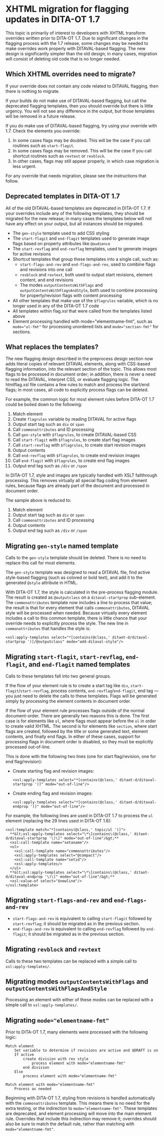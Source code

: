 # XHTML migration for flagging updates in DITA-OT 1.7

This topic is primarily of interest to developers with XHTML transform overrides written prior to DITA-OT 1.7. Due to significant changes in the flagging process with the 1.7 release, some changes may be needed to make overrides work properly with DITAVAL-based flagging. The new design is significantly simpler than the old design; in many cases, migration will consist of deleting old code that is no longer needed.

## Which XHTML overrides need to migrate?

If your override does not contain any code related to DITAVAL flagging, then there is nothing to migrate.

If your builds do not make use of DITAVAL-based flagging, but call the deprecated flagging templates, then you should override but there is little urgency. You will not see any difference in the output, but those templates will be removed in a future release.

If you do make use of DITAVAL-based flagging, try using your override with 1.7. Check the elements you override:

1.  In some cases flags may be doubled. This will be the case if you call routines such as `start-flagit`.
2.  In some cases flags may be removed. This will be the case if you call shortcut routines such as `revtext` or `revblock`.
3.  In other cases, flags may still appear properly, in which case migration is less urgent.

For any override that needs migration, please see the instructions that follow.

## Deprecated templates in DITA-OT 1.7

All of the old DITAVAL-based templates are deprecated in DITA-OT 1.7. If your overrides include any of the following templates, they should be migrated for the new release; in many cases the templates below will not have any effect on your output, but all instances should be migrated.

-   The `gen-style` template used to add CSS styling
-   The `start-flagit` and `end-flagit` templates used to generate image flags based on property attributes like `@audience`
-   The `start-revflag` and `end-revflag` templates, used to generate images for active revisions
-   Shortcut templates that group these templates into a single call, such as:
    -   `start-flags-and-rev` and `end-flags-and-rev`, used to combine flags and revisions into one call
    -   `revblock` and `revtext`, both used to output start revisions, element content, and end revisions
    -   The modes `outputContentsWithFlags` and `outputContentsWithFlagsAndStyle`, both used to combine processing for property/revision flags with content processing
-   All other templates that make use of the `$flagrules` variable, which is no longer used in any of the DITA-OT 1.7 code
-   All templates within flag.xsl that were called from the templates listed above
-   Element processing handled with mode="elementname-fmt", such as `mode="ul-fmt"` for processing unordered lists and `mode="section-fmt"` for sections.

## What replaces the templates?

The new flagging design described in the preprocess design section now adds literal copies of relevant DITAVAL elements, along with CSS-based flagging information, into the relevant section of the topic. This allows most flags to be processed in document order; in addition, there is never a need to read the DITAVAL, interpret CSS, or evaluate flagging logic. The htmlflag.xsl file contains a few rules to match and process the start/end flags; in most cases, all code to explicitly process flags can be deleted.

For example, the common logic for most element rules before DITA-OT 1.7 could be boiled down to the following:

1.  Match element
2.  Create `flagrules` variable by reading DITAVAL for active flags
3.  Output start tag such as `div` or `span`
4.  Call `commonattributes` and ID processing
5.  Call `gen-style` with `$flagrules`, to create DITAVAL-based CSS
6.  Call `start-flagit` with `$flagrules`, to create start flag images
7.  Call `start-revflag` with `$flagrules`, to create start revision images
8.  Output contents
9.  Call `end-revflag` with `$flagrules`, to create end revision images
10. Call `end-flagit` with `$flagrules`, to create end flag images
11. Output end tag such as `/div` or `/span`

In DITA-OT 1.7, style and images are typically handled with XSLT fallthrough processing. This removes virtually all special flag coding from element rules, because flags are already part of the document and processed in document order.

The sample above is reduced to:

1.  Match element
2.  Output start tag such as `div` or `span`
3.  Call `commonattributes` and ID processing
4.  Output contents
5.  Output end tag such as `/div` or `/span`

## Migrating `gen-style` named template

Calls to the `gen-style` template should be deleted. There is no need to replace this call for most elements.

The `gen-style` template was designed to read a DITAVAL file, find active style-based flagging \(such as colored or bold text\), and add it to the generated `@style` attribute in HTML.

With DITA-OT 1.7, the style is calculated in the pre-process flagging module. The result is created as `@outputclass` on a `ditaval-startprop` sub-element. The `commonattributes` template now includes a line to process that value; the result is that for every element that calls `commonattributes`, DITAVAL style will be processed when needed. Because virtually every element includes a call to this common template, there is little chance that your override needs to explicitly process the style. The new line in `commonattributes` that handles the style is:

```language-xml
<xsl:apply-templates select="*[contains(@class,' ditaot-d/ditaval-startprop ')]/@outputclass" mode="add-ditaval-style"/>
```

## Migrating `start-flagit`, `start-revflag`, `end-flagit`, and `end-flagit` named templates

Calls to these templates fall into two general groups.

If the flow of your element rule is to create a start tag like `div`, `start-flagit`/`start-revflag`, process contents, `end-revflag`/`end-flagit`, end tag — you just need to delete the calls to these templates. Flags will be generated simply by processing the element contents in document order.

If the flow of your element rule processes flags outside of the normal document-order. There are generally two reasons this is done. The first case is for elements like `ol`, where flags must appear before the `ol` in order to create valid XHTML. The second is for elements like `section`, where start flags are created, followed by the title or some generated text, element contents, and finally end flags. In either of these cases, support for processing flags in document order is disabled, so they must be explicitly processed out-of-line.

This is done with the following two lines \(one for start flag/revision, one for end flag/revision\):

-   Create starting flag and revision images:

    ```language-xml
    <xsl:apply-templates select="*[contains(@class,' ditaot-d/ditaval-startprop ')]" mode="out-of-line"/>
    ```

-   Create ending flag and revision images:

    ```language-xml
    <xsl:apply-templates select="*[contains(@class,' ditaot-d/ditaval-endprop ')]" mode="out-of-line"/>
    ```


For example, the following lines are used in DITA-OT 1.7 to process the `ul` element \(replacing the 29 lines used in DITA-OT 1.6\):

```
<xsl:template match="*[contains(@class,' topic/ul ')]">
  **&lt;xsl:apply-templates select="\*\[contains\(@class,' ditaot-d/ditaval-startprop '\)\]" mode="out-of-line"/&gt;**
  <xsl:call-template name="setaname"/>
  <ul>
    <xsl:call-template name="commonattributes"/>
    <xsl:apply-templates select="@compact"/>
    <xsl:call-template name="setid"/>
    <xsl:apply-templates/>
  </ul>
  **&lt;xsl:apply-templates select="\*\[contains\(@class,' ditaot-d/ditaval-endprop '\)\]" mode="out-of-line"/&gt;**
  <xsl:value-of select="$newline"/>
</xsl:template>
```

## Migrating `start-flags-and-rev` and `end-flags-and-rev`

-   `start-flags-and-rev` is equivalent to calling `start-flagit` followed by `start-revflag`; it should be migrated as in the previous section.
-   `end-flags-and-rev` is equivalent to calling `end-revflag` followed by `end-flagit`; it should be migrated as in the previous section.

## Migrating `revblock` and `revtext`

Calls to these two templates can be replaced with a simple call to `xsl:apply-templates/`.

## Migrating modes `outputContentsWithFlags` and `outputContentsWithFlagsAndStyle`

Processing an element with either of these modes can be replaced with a simple call to `xsl:apply-templates/`.

## Migrating `mode="elementname-fmt"`

Prior to DITA-OT 1.7, many elements were processed with the following logic:

```
Match element
    Set variable to determine if revisions are active and $DRAFT is on
    If active
        create division with rev style
            process element with mode="elementname-fmt"
        end division
    Else
        process element with mode="elementname-fmt"

Match element with mode="elementname-fmt"
    Process as needed
```

Beginning with DITA-OT 1.7, styling from revisions is handled automatically with the `commonattributes` template. This means there is no need for the extra testing, or the indirection to `mode="elementname-fmt"`. These templates are deprecated, and element processing will move into the main element rule. Overrides that include this indirection may remove it; overrides should also be sure to match the default rule, rather than matching with `mode="elementname-fmt"`.

